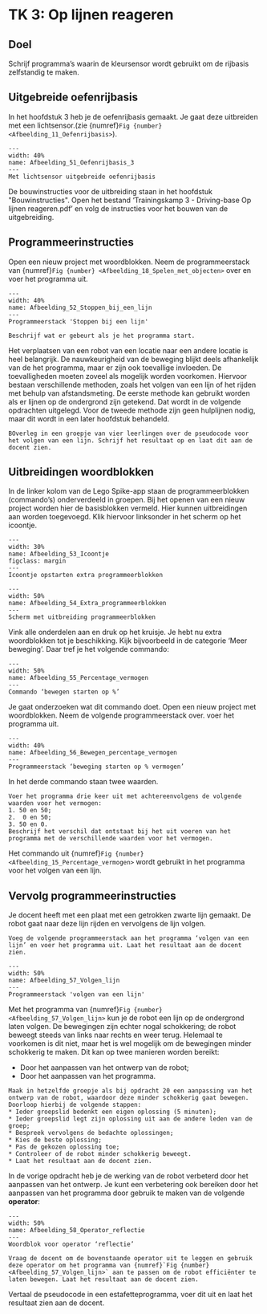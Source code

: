 # TK 3: Op lijnen reageren

## Doel
Schrijf programma’s waarin de kleursensor wordt gebruikt om de rijbasis zelfstandig te maken.
 
## Uitgebreide oefenrijbasis
In het hoofdstuk 3 heb je de oefenrijbasis gemaakt. Je gaat deze uitbreiden met een lichtsensor.(zie {numref}`Fig {number} <Afbeelding_11_Oefenrijbasis>`).

```{figure} Figures/Afbeelding_51_Oefenrijbasis_3.png
---
width: 40%
name: Afbeelding_51_Oefenrijbasis_3
---
Met lichtsensor uitgebreide oefenrijbasis
``` 

De bouwinstructies voor de uitbreiding staan in het hoofdstuk "Bouwinstructies". Open het bestand ‘Trainingskamp 3 - Driving-base Op lijnen reageren.pdf’ en volg de instructies voor het bouwen van de uitgebreiding. 

## Programmeerinstructies
Open een nieuw project met woordblokken. Neem de programmeerstack van {numref}`Fig {number} <Afbeelding_18_Spelen_met_objecten>` over en voer het programma uit.

```{figure} Figures/Afbeelding_18_Spelen_met_objecten.png
---
width: 40%
name: Afbeelding_52_Stoppen_bij_een_lijn
---
Programmeerstack 'Stoppen bij een lijn'
``` 

```{exercise} Opdracht 18
Beschrijf wat er gebeurt als je het programma start.                                   
```

Het verplaatsen van een robot van een locatie naar een andere locatie is heel belangrijk. De nauwkeurigheid van de beweging blijkt deels afhankelijk van de het programma, maar er zijn ook toevallige invloeden. De toevalligheden moeten zoveel als mogelijk worden voorkomen. Hiervoor bestaan verschillende methoden, zoals het volgen van een lijn of het rijden met behulp van afstandsmeting. De eerste methode kan gebruikt worden als er lijnen op de ondergrond zijn getekend. Dat wordt in de volgende opdrachten uitgelegd. Voor de tweede methode zijn geen hulplijnen nodig, maar dit wordt in een later hoofdstuk behandeld.


```{exercise} Opdracht 19
BOverleg in een groepje van vier leerlingen over de pseudocode voor het volgen van een lijn. Schrijf het resultaat op en laat dit aan de docent zien.                                   
```

## Uitbreidingen woordblokken
In de linker kolom van de Lego Spike-app staan de programmeerblokken (commando’s) onderverdeeld in groepen. Bij het openen van een nieuw project worden hier de basisblokken vermeld. Hier kunnen uitbreidingen aan worden toegevoegd. Klik hiervoor linksonder in het scherm op het icoontje.

```{figure} Figures/Afbeelding_53_Icoontje.png
---
width: 30%
name: Afbeelding_53_Icoontje
figclass: margin
---
Icoontje opstarten extra programmeerblokken
```

```{figure} Figures/Afbeelding_54_Extra_programmeerblokken.png
---
width: 50%
name: Afbeelding_54_Extra_programmeerblokken
---
Scherm met uitbreiding programmeerblokken
``` 

Vink alle onderdelen aan en druk op het kruisje. Je hebt nu extra woordblokken tot je beschikking. Kijk bijvoorbeeld in de categorie ‘Meer beweging’. Daar tref je het volgende commando:

```{figure} Figures/Afbeelding_55_Percentage_vermogen.png
---
width: 50%
name: Afbeelding_55_Percentage_vermogen
---
Commando ‘bewegen starten op %’
``` 


Je gaat onderzoeken wat dit commando doet. Open een nieuw project met woordblokken. Neem de volgende programmeerstack over. voer het programma uit.

```{figure} Figures/Afbeelding_56_Bewegen_percentage_vermogen.png
---
width: 40%
name: Afbeelding_56_Bewegen_percentage_vermogen
---
Programmeerstack ‘beweging starten op % vermogen’
``` 

In het derde commando staan twee waarden.

```{exercise} Opdracht 20
Voer het programma drie keer uit met achtereenvolgens de volgende waarden voor het vermogen:
1. 50 en 50;
2.  0 en 50;
3. 50 en 0.
Beschrijf het verschil dat ontstaat bij het uit voeren van het programma met de verschillende waarden voor het vermogen.  
```

Het commando uit {numref}`Fig {number} <Afbeelding_15_Percentage_vermogen>` wordt gebruikt in het programma voor het volgen van een lijn.

## Vervolg programmeerinstructies
Je docent heeft met een plaat met een getrokken zwarte lijn gemaakt. De robot gaat naar deze lijn rijden en vervolgens de lijn volgen.

```{exercise} Opdracht 21
Voeg de volgende programmeerstack aan het programma ‘volgen van een lijn’ en voer het programma uit. Laat het resultaat aan de docent zien.
```

```{figure} Figures/Afbeelding_57_Volgen_lijn.png
---
width: 50%
name: Afbeelding_57_Volgen_lijn
---
Programmeerstack 'volgen van een lijn'
```

Met het programma van {numref}`Fig {number} <Afbeelding_57_Volgen_lijn>` kun je de robot een lijn op de ondergrond laten volgen. De bewegingen zijn echter nogal schokkering; de robot beweegt steeds van links naar rechts en weer terug. Helemaal te voorkomen is dit niet, maar het is wel mogelijk om de bewegingen minder schokkerig te maken. Dit kan op twee manieren worden bereikt:
* Door het aanpassen van het ontwerp van de robot;
* Door het aanpassen van het programma.

```{exercise} Opdracht 22
Maak in hetzelfde groepje als bij opdracht 20 een aanpassing van het ontwerp van de robot, waardoor deze minder schokkerig gaat bewegen. Doorloop hierbij de volgende stappen:
* Ieder groepslid bedenkt een eigen oplossing (5 minuten);
* Ieder groepslid legt zijn oplossing uit aan de andere leden van de groep;
* Bespreek vervolgens de bedachte oplossingen;
* Kies de beste oplossing;
* Pas de gekozen oplossing toe;
* Controleer of de robot minder schokkerig beweegt.
* Laat het resultaat aan de docent zien.
``` 

In de vorige opdracht heb je de werking van de robot verbeterd door het aanpassen van het ontwerp. Je kunt een verbetering ook bereiken door het aanpassen van het programma door gebruik te maken van de volgende **operator**:

```{figure} Figures/Afbeelding_58_Operator_reflectie.png
---
width: 50%
name: Afbeelding_58_Operator_reflectie
---
Woordblok voor operator ‘reflectie’
```

```{exercise} Opdracht 23
Vraag de docent om de bovenstaande operator uit te leggen en gebruik deze operator om het programma van {numref}`Fig {number} <Afbeelding_57_Volgen_lijn>` aan te passen om de robot efficiënter te laten bewegen. Laat het resultaat aan de docent zien.
``` 




Vertaal de pseudocode in een estafetteprogramma, voer dit uit en laat het resultaat zien aan de docent.
```